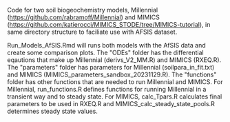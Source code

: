 Code for two soil biogeochemistry models, Millennial (https://github.com/rabramoff/Millennial) and MIMICS (https://github.com/katierocci/MIMICS_STODE/tree/MIMICS-tutorial), in same directory structure to faciliate use with AFSIS dataset.

Run_Models_AfSIS.Rmd will runs both models with the AfSIS data and create some comparison plots. The "ODEs" folder has the differential eqautions that make up Millennial (derivs_V2_MM.R) and MIMICS (RXEQ.R). The "parameters" folder has parameters for Millennial (soilpara_in_fit.txt) and MIMICS (MIMICS_parameters_sandbox_20231129.R). The "functions" folder has other functions that are needed to run Millennial and MIMICS. For Millennial, run_functions.R defines functions for running Millennial in a transient way and to steady state. For MIMICS, calc_Tpars.R calculates final parameters to be used in RXEQ.R and MIMICS_calc_steady_state_pools.R determines steady state values.
